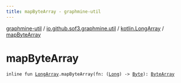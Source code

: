```yaml
---
title: mapByteArray - graphmine-util
---
```


[graphmine-util](../../index.html) / [io.github.sof3.graphmine.util](../index.html) / [kotlin.LongArray](index.html) / [mapByteArray](./map-byte-array.html)

# mapByteArray

`inline fun `[`LongArray`](https://kotlinlang.org/api/latest/jvm/stdlib/kotlin/-long-array/index.html)`.mapByteArray(fn: (`[`Long`](https://kotlinlang.org/api/latest/jvm/stdlib/kotlin/-long/index.html)`) -> `[`Byte`](https://kotlinlang.org/api/latest/jvm/stdlib/kotlin/-byte/index.html)`): `[`ByteArray`](https://kotlinlang.org/api/latest/jvm/stdlib/kotlin/-byte-array/index.html)